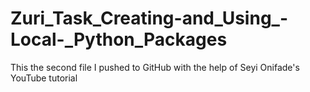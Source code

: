 # Zuri_Task_Creating-and_Using_-Local-_Python_Packages
 This the second file I pushed to GitHub with the help of Seyi Onifade's YouTube tutorial
